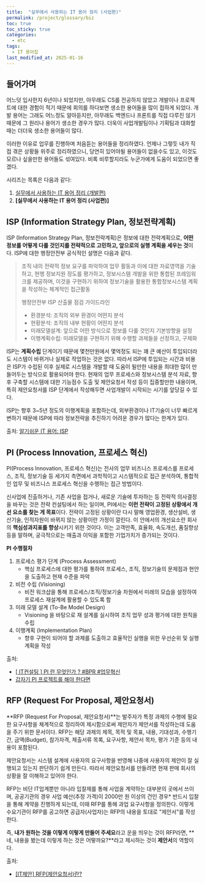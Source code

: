 ```yaml
---
title:  "실무에서 사용하는 IT 용어 정리 (사업편)"
permalink: /project/glossary/biz
toc: true
toc_sticky: true
categories:
  - etc 
tags:
  - IT 용어집
last_modified_at: 2025-01-16
---
```


## 들어가며

어느덧 입사한지 6년이나 되었지만, 아무래도 CS를 전공하지 않았고 개발이나 프로젝트에 대한 경험이 적기 때문에 회의를 하다보면 생소한 용어들을 많이 접하게 되었다.
개발 용어는 그래도 어느정도 알아듣지만, 아무래도 백엔드나 프론트를 직접 다루진 않기 때문에 그 원리나 용어가 생소한 경우가 많다.
더욱이 사업개발팀이나 기획팀과 대화할 때는 더더욱 생소한 용어들이 많다.

이러한 이유로 업무를 진행하며 처음듣는 용어들을 정리하였다.
언제나 그렇듯 내가 직접 겪은 상황들 위주로 정리하였으니, 당연히 있어야될 용어들이 없을수도 있고, 이것도 모르나 싶을만한 용어들도 섞여있다.
비록 비루할지라도 누군가에게 도움이 되었으면 좋겠다.

시리즈는 목록은 다음과 같다:
1. [실무에서 사용하는 IT 용어 정리 (개발편)](/project/glossary/dev)
2. **[실무에서 사용하는 IT 용어 정리 (사업편)]**

## ISP (Information Strategy Plan, 정보전략계획)

ISP (Information Strategy Plan, 정보전략계획)은 정보에 대한 전략계획으로, **어떤 정보를 어떻게 다룰 것인지를 전략적으로 고민하고, 앞으로의 실행 계획을 세우는 것**이다.
ISP에 대한 행정안전부 공식적인 설명은 다음과 같다.

> 조직 내의 전략적 정보 요구를 파악하여 업무 활동과 이에 대한 자료영역을 기술하고, 현행 정보지원 정도를 평가하고, 정보시스템 개발을 위한 통합된 프레임워크를 제공하며, 이것을 구현하기 위하여 정보기술을 활용한 통합정보시스템 계획을 작성하는 체계적인 접근활동
>
> 행정안전부 ISP 산출물 점검 가이드라인
> - 환경분석: 조직의 외부 환경이 어떤지 분석
> - 현황분석: 조직의 내부 현황이 어떤지 분석
> - 미래모델설계: 앞으로 어떤 방식으로 정보를 다룰 것인지 기본방향을 설정
> - 이행계획수립: 미래모델을 구현하기 위해 수행할 과제들을 선정하고, 구체화

ISP는 **계획수립** 단계이기 때문에 몇천만원에서 몇억정도 되는 꽤 큰 예산이 투입되더라도 시스템이 바뀌거나 실제로 작업하는 것은 없다.
따라서 ISP에 투입되는 시간과 비용은 ISP가 수립된 이후 실제로 시스템을 개발할 때 도움이 될만한 내용을 최대한 많이 만들어두는 방식으로 활용되어야 한다.
현재의 업무 프로세스와 정보시스템 분석 자료, 향후 구축할 시스템에 대한 기능점수 도출 및 제안요청서 작성 등이 집중할만한 내용이며, 특히 제안요청서를 ISP 단계에서 작성해두면 사업개발이 시작되는 시기를 앞당길 수 있다.

ISP는 향후 3~5년 정도의 이행계획을 포함하는데, 외부환경이나 IT기술이 너무 빠르게 변하기 때문에 ISP에 따라 정보전략을 추진하기 어려운 경우가 많다는 한계가 있다.

출처: [알기쉬운 IT 용어: ISP](https://barkle2.github.io/2020/ISP/)


## PI (Process Innovation, 프로세스 혁신)

PI(Process Innovation, 프로세스 혁신)는 전사의 업무 비즈니스 프로세스를 프로세스, 조직, 정보기술 등 세가지 측면에서 과학적이고 시스템적으로 접근 분석하여, 통합적인 업무 및 비즈니스 프로세스 혁신을 수행하는 접근 방법이다.

신사업에 진출하거나, 기존 사업을 접거나, 새로운 기술에 투자하는 등 전략적 의사결정을 바꾸는 것은 전략 컨설팅에서 하는 일이며, PI에서는 **이런 전략이 고정된 상황에서 개선 요소를 찾는 게 목표**이다.
전략이 고정된 상황이란 다시 말해 영업환경, 생산설비, 생산기술, 인적자원이 바뀌지 않는 상황이란 가정이 깔린다.
이 안에서의 개선요소란 회사의 **핵심성과지표를 향상**시키기 위한 것이다.
이는 고객만족, 효율화, 속도개선, 품질향상 등을 말하며, 궁극적으로는 매출과 이익을 포함한 기업가치가 증가되는 것이다.

**PI 수행절차**

1. 프로세스 평가 단계 (Process Assessment)
   - 핵심 프로세스에 대한 평가를 통하여 프로세스, 조직, 정보기술의 문제점과 현안을 도출하고 현재 수준을 파악
2. 비전 수립 (Visioning)
   - 비전 워크샵을 통해 프로세스/조직/정보기술 차원에서 미래의 모습을 설정하여 프로세스 재설계에 활용할 수 있도록 함
3. 미래 모델 설계 (To-Be Model Design)
   - Visioning 을 바탕으로 재 설계를 실시하여 조직 업무 성과 평가에 대한 원칙을 수립
4. 이행계획 (Implementation Plan)
   - 향후 구현이 되어야 할 과제를 도출하고 효율적인 실행을 위한 우선순위 및 실행계획을 작성

출처:
- [\[ IT컨설팅 \] PI 란 무엇인가 ? #BPR #업무혁신](https://m.blog.naver.com/ji_sung31/222342674768)
- [갑자기 PI 프로젝트를 해야 한다면](https://ckm3.tistory.com/73)


## RFP (Request For Proposal, 제안요청서)

**RFP (Request For Proposal, 제안요청서)**는 발주자가 특정 과제의 수행에 필요한 요구사항을 체계적으로 정리하여 제시함으로써 제안자가 제안서를 작성하는데 도움을 주기 위한 문서이다.
RFP는 해당 과제의 제목, 목적 및 목표, 내용, 기대성과, 수행기간, 금액(Budget), 참가자격, 제출서류 목록, 요구사항, 제안서 목차, 평가 기준 등의 내용이 포함된다.

제안요청서는 시스템 설계에 사용자의 요구사항을 반영해 나중에 사용자의 제안이 잘 실행되고 있는지 판단하기 쉽게 만든다.
따라서 제안요청서를 만들려면 현재 판매 회사의 상황을 잘 이해하고 있어야 한다.

RFP는 비단 IT업계뿐만 아니라 입찰제를 통해 사업을 계약하는 대부분의 곳에서 쓰이며, 공공기관의 경우 사업 예산(추정 가격)이 2000만 원 이상의 건인 경우* 반드시 입찰을 통해 계약을 진행하게 되는데, 이때 RFP를 통해 과업 요구사항을 정의한다.
이렇게 수요기관이 RFP를 공고하면 공급자(사업자)는 RFP의 내용을 토대로 "제안서"를 작성한다.

즉, **내가 원하는 것을 이렇게 이렇게 만들어 주세요**라고 운을 띄우는 것이 RFP라면, **네, 내용을 봤는데 이렇게 하는 것은 어떻까요?**라고 제시하는 것이 **제안서**의 역할이다.

출처:
- [[IT제안] RFP(제안요청서)란?](https://wiseitplan.tistory.com/1)